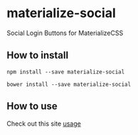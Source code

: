 # materialize-social
Social Login Buttons for MaterializeCSS

How to install
-------------

```
npm install --save materialize-social
```


```
bower install --save materialize-social
```


How to use
--------

Check out this site [usage](https://terrymooreii.github.io/materialize-social/)
